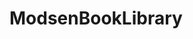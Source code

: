 # ModsenBookLibrary

<img href="blob:https://web.telegram.org/fb096689-b31a-48c8-8a0e-5749ee63b751">

